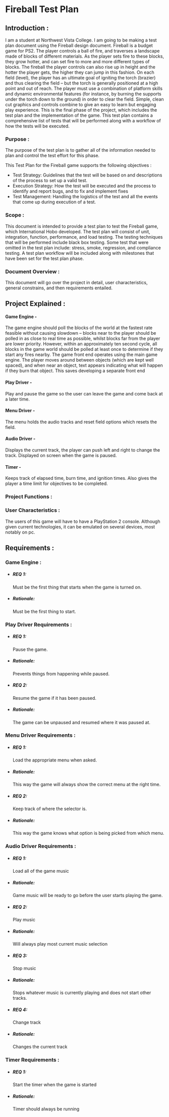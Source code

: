 <h1>Fireball Test Plan</h1>
<p><h2>Introduction :</h2> I am a student at Northwest Vista College. I am going to be making a test plan document using the Fireball design document. Fireball is a budget game for PS2. The player controls a ball of fire, and traverses a landscape made of blocks of different materials. As the player sets fire to these blocks, they grow hotter, and can set fire to more and more different types of blocks. The fireball the player controls can also rise up in height and the hotter the player gets, the higher they can jump in this fashion. On each field (level), the player has an ultimate goal of igniting the torch (brazier) and thus clearing the field – but the torch is generally positioned at a high point and out of reach. The player must use a combination of platform skills and dynamic environmental features (for instance, by burning the supports under the torch down to the ground) in order to clear the field. Simple, clean cut graphics and controls combine to give an easy to learn but engaging play experience. This is the final phase of the project, which includes the test plan and the implementation of the game. This test plan contains a comprehensive list of tests that will be performed along with a workflow of how the tests will be executed. </p>
<p><h3>Purpose :</h3> The purpose of the test plan is to gather all of the information needed to plan and control the test effort for this phase.</p>
<p>This Test Plan for the Fireball game supports the following objectives :</p>
    <ul>
        <li>Test Strategy: Guidelines that the test will be based on and descriptions of the process to set up a valid test.</li>
        <li>Execution Strategy: How the test will be executed and the process to identify and report bugs, and to fix and implement fixes</li>
        <li>Test Management: Handling the logistics of the test and all the events that come up during execution of a test.</li>
    </ul>
<p><h3>Scope :</h3> This document is intended to provide a test plan to test the Fireball game, which International Hobo developed. The test plan will consist of unit, integration, function, performance, and load testing. The testing techniques that will be performed include black box testing. Some test that were omitted in the test plan include: stress, smoke, regression, and compliance testing. A test plan workflow will be included along with milestones that have been set for the test plan phase.</p>
<p><h3>Document Overview :</h3> This document will go over the project in detail, user characteristics, general constrains, and then requirements entailed.</p>
<p><h2>Project Explained :</h2></p>
<p><h4>Game Engine - </h4> The game engine should poll the blocks of the world at the fastest rate feasible without causing slowdown – blocks near to the player should be polled in as close to real time as possible, whilst blocks far from the player are lower priority. However, within an approximately ten second cycle, all blocks in the game world should be polled at least once to determine if they start any fires nearby. The game front end operates using the main game engine. The player moves around between objects (which are kept well spaced), and when near an object, text appears indicating what will happen if they burn that object. This saves developing a separate front end</p>
<p><h4>Play Driver -</h4> Play and pause the game so the user can leave the game and come back at a later time.</p>
<p><h4>Menu Driver - </h4> The menu holds the audio tracks and reset field options which resets the field.</p>
<p><h4>Audio Driver - </h4> Displays the current track, the player can push left and right to change the track. Displayed on screen when the game is paused.</p>
<p><h4>Timer - </h4> Keeps track of elapsed time, burn time, and ignition times. Also gives the player a time limit for objectives to be completed.</p>
<p><h3>Project Functions :</h3></p>
<p><h3>User Characteristics :</h3> The users of this game will have to have a PlayStation 2 console. Although given current technologies, it can be emulated on several devices, most notably on pc.</p>
<p><h2>Requirements :</h2></p>
<p><h3>Game Engine :</h3></p>
    <ul>
        <li><h5>REQ 1:</h5><p>Must be the first thing that starts when the game is turned on.</p></li>
        <li><h5>Rationale:</h5><p>Must be the first thing to start.</p></li>
    </ul>
<p><h3>Play Driver Requirements :</h3></p>
    <ul>
        <li><h5>REQ 1:</h5><p>Pause the game.</p></li>
        <li><h5>Rationale:</h5><p>Prevents things from happening while paused.</p></li>
        <li><h5>REQ 2:</h5><p>Resume the game if it has been paused.</p></li>
        <li><h5>Rationale:</h5><p>The game can be unpaused and resumed where it was paused at.</p></li>
    </ul>
<p><h3>Menu Driver Requirements :</h3></p>
    <ul>
        <li><h5>REQ 1:</h5><p>Load the appropriate menu when asked.</p></li>
        <li><h5>Rationale:</h5><p>This way the game will always show the correct menu at the right time.</p></li>
        <li><h5>REQ 2:</h5><p>Keep track of where the selector is.</p></li>
        <li><h5>Rationale:</h5><p>This way the game knows what option is being picked from which menu.</p></li>
    </ul>
<p><h3>Audio Driver Requirements :</h3></p>
    <ul>
        <li><h5>REQ 1:</h5><p>Load all of the game music</p></li>
        <li><h5>Rationale:</h5><p>Game music will be ready to go before the user starts playing the game.</p></li>
        <li><h5>REQ 2:</h5><p>Play music</p></li>
        <li><h5>Rationale:</h5><p>Will always play most current music selection</p></li>
        <li><h5>REQ 3:</h5><p>Stop music</p></li>
        <li><h5>Rationale:</h5><p>Stops whatever music is currently playing and does not start other tracks.</p></li>
        <li><h5>REQ 4:</h5><p>Change track</p></li>
        <li><h5>Rationale:</h5><p>Changes the current track</p></li>
    </ul>
<p><h3>Timer Requirements :</h3></p>
    <ul>
        <li><h5>REQ 1:</h5><p>Start the timer when the game is started</p></li>
        <li><h5>Rationale:</h5><p>Timer should always be running</p></li>
    </ul>
    </p>
